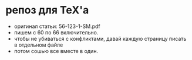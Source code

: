 # репоз для ТеХ'a
* оригинал статьи: 56-123-1-SM.pdf
* пишем с 60 по 66 включительно.
* чтобы не убиваться с конфликтами, давай каждую страницу писать в отдельном файле
* потом сошью все вместе в один.
